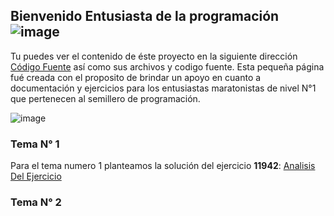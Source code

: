 ## Bienvenido Entusiasta de la programación ![image](http://giecom.udla.edu.co/maraton/Content/Images/Fondo/logo2.png)

Tu puedes ver el contenido de éste proyecto en la siguiente dirección [Código Fuente](https://github.com/MitchAguilar/DocSemillero) así como sus archivos y codigo fuente.
Esta pequeña página fué creada con el proposito de brindar un apoyo en cuanto a documentación y ejercicios para los entusiastas maratonistas de nivel N°1 que pertenecen al semillero de programación.

![image](http://giecom.udla.edu.co/maraton/assets/Imgs/4.jpg)

### **Tema** N° 1

Para el tema numero 1 planteamos la solución del ejercicio **11942**:
[Analisis Del Ejercicio](data/11942.md)

### **Tema** N° 2




